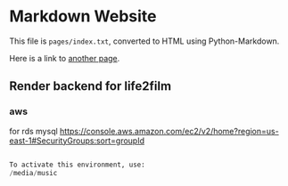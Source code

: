 # Markdown Website

This file is `pages/index.txt`, converted to HTML using Python-Markdown.

Here is a link to [another page](other).


## Render backend for life2film

### aws
for rds mysql
https://console.aws.amazon.com/ec2/v2/home?region=us-east-1#SecurityGroups:sort=groupId



```python hl_lines="1 3"

To activate this environment, use:
/media/music

```
